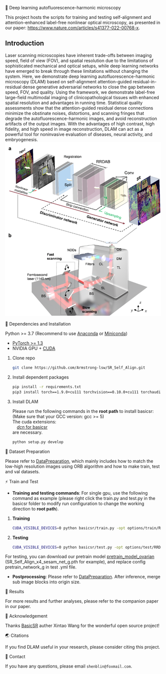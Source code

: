 🚀 Deep learning autofluorescence-harmonic microscopy

This project hosts the scripts for training and testing self-alignment and attention-enhanced label-free nonlinear optical microscopy, as presented in our paper: https://www.nature.com/articles/s41377-022-00768-x.


## Introduction

Laser scanning microscopies have inherent trade-offs between imaging speed, field of view (FOV), and spatial resolution due to the limitations of sophisticated mechanical and optical setups, while deep learning networks have emerged to break through these limitations without changing the system. Here, we demonstrate deep learning autofluorescence-harmonic microscopy (DLAM) based on self-alignment attention-guided residual-in-residual dense generative adversarial networks to close the gap between speed, FOV, and quality. Using the framework, we demonstrate label-free large-field multimodal imaging of clinicopathological tissues with enhanced spatial resolution and advantages in running time. Statistical quality assessments show that the attention-guided residual dense connections minimize the obstinate noises, distortions, and scanning fringes that degrade the autofluorescence-harmonic images, and avoid reconstruction artifacts of the output images. With the advantages of high contrast, high fidelity, and high speed in image reconstruction, DLAM can act as a powerful tool for noninvasive evaluation of diseases, neural activity, and embryogenesis.
![DLAM](image/DLAM1.png)

📕 Dependencies and Installation

Python >= 3.7 (Recommend to use [Anaconda](https://www.anaconda.com/download/#linux) or [Miniconda](https://docs.conda.io/en/latest/miniconda.html))
- [PyTorch >= 1.3](https://pytorch.org/)
- NVIDIA GPU + [CUDA](https://developer.nvidia.com/cuda-downloads)

1. Clone repo

    ```bash
    git clone https://github.com/Armstrong-lsw/SR_Self_Align.git
    ```

2. Install dependent packages

    ```bash
    pip install -r requirements.txt
    pip3 install torch==1.9.0+cu111 torchvision==0.10.0+cu111 torchaudio==0.9.0 -f https://download.pytorch.org/whl/torch_stable.html
    ```

3. Install DLAM

    Please run the following commands in the **root path** to install basicsr:<br>
    (Make sure that your GCC version: gcc >= 5) <br>
    The cuda extensions: <br>
    &emsp;[*dcn* for basicsr](basicsr/models/ops)<br>
    are necessary.

    ```bash
    python setup.py develop
    ```
   

📕 Dataset Preparation

Please refer to [DataPreparation](DataPreparation/DataPreparation.md), which mainly includes how to match the low-high resolution images using ORB algorithm and how to make train, test and val datasets.


⚡ Train and Test

- **Training and testing commands**: For single gpu, use the following command as example (please right click the train.py and test.py in the basicsr folder to modify run configuration to change the working direction to **root path**).<br>
1. **Training**
    ```bash
    CUDA_VISIBLE_DEVICES=0 python basicsr/train.py -opt options/train/RRDAB/train_SR_Self_Align_sesam.yml
    ```
2. **Testing**
    ```bash
    CUDA_VISIBLE_DEVICES=0 python basicsr/test.py -opt options/test/RRDAB/test_SR_Self_Align_sesam.yml
    ```

For testing, you can download our pretrain model [pretrain_model_ovarian](https://drive.google.com/drive/folders/1-3Q7NRxZ38JEol6Z0EcI5niKA-DTo7KK?usp=sharing) (SR_Self_Align_x4_sesam_net_g.pth for example), and replace config pretrain_network_g in test .yml file. 
- **Postprocessing**: Please refer to [DataPreparation](DataPreparation/DataPreparation.md). After inference, merge sub image blocks into origin size.

📢 Results

For more results and further analyses, please refer to the companion paper in our paper.


📜 Acknowledgement

Thanks [BasicSR](https://github.com/xinntao/BasicSR) auther Xintao Wang for the wonderful open source project!


🌏 Citations

If you find DLAM useful in your research, please consider citing this project.

📧 Contact

If you have any questions, please email `shenblin@foxmail.com`.
